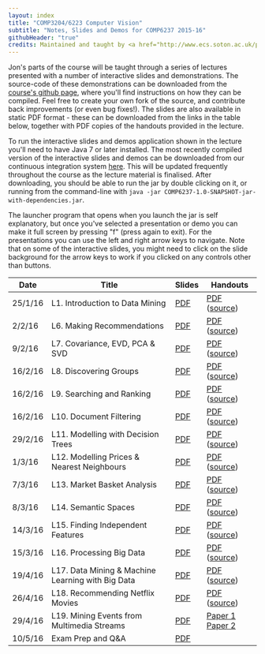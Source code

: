 ```yaml
---
layout: index
title: "COMP3204/6223 Computer Vision"
subtitle: "Notes, Slides and Demos for COMP6237 2015-16"
githubHeader: "true"
credits: Maintained and taught by <a href="http://www.ecs.soton.ac.uk/people/jsh2">Dr Jonathon Hare</a> (<a href="https://github.com/jonhare">jonhare</a>)
---
```



Jon's parts of the course will be taught through a series of lectures presented with a number of interactive slides and demonstrations. The source-code of these demonstrations can be downloaded from the [course's github page](http://github.com/jonhare/COMP6237), where you'll find instructions on how they can be compiled. Feel free to create your own fork of the source, and contribute back improvements (or even bug fixes!). The slides are also available in static PDF format - these can be downloaded from the links in the table below, together with PDF copies of the handouts provided in the lecture.

To run the interactive slides and demos application shown in the lecture you'll need to have Java 7 or later installed. The most recently compiled version of the interactive slides and demos can be downloaded from our continuous integration system [here](http://jenkins.ecs.soton.ac.uk/job/COMP6237/lastSuccessfulBuild/artifact/app/target/COMP6237-1.0-SNAPSHOT-jar-with-dependencies.jar). This will be updated frequently throughout the course as the lecture material is finalised. After downloading, you should be able to run the jar by double clicking on it, or running from the command-line with `java -jar COMP6237-1.0-SNAPSHOT-jar-with-dependencies.jar`.

The launcher program that opens when you launch the jar is self explanatory, but once you've selected a presentation or demo you can make it full screen by pressing "f" (press again to exit). For the presentations you can use the left and right arrow keys to navigate. Note that on some of the interactive slides, you might need to click on the slide background for the arrow keys to work if you clicked on any controls other than buttons.

Date     | Title        | Slides                             | Handouts
---------| ------------ | ---------------------------------- | ---------
25/1/16  | L1. Introduction to Data Mining | [PDF](./lectures/pdf/L1-Intro.pdf) | [PDF](https://github.com/jonhare/COMP6237/blob/master/notes/L1-Intro.pdf) ([source](http://github.com/jonhare/COMP6237/blob/master/notes/L1-Intro.md))
2/2/16  | L6. Making Recommendations | [PDF](./lectures/pdf/L6-Recommendation.pdf) | [PDF](https://github.com/jonhare/COMP6237/blob/master/notes/L6-Recommendation.pdf) ([source](http://github.com/jonhare/COMP6237/blob/master/notes/L6-Recommendation.md)) 
9/2/16  | L7. Covariance, EVD, PCA & SVD | [PDF](./lectures/pdf/L7-Covariance-PCA.pdf) | [PDF](https://github.com/jonhare/COMP6237/blob/master/notes/L7-Covariance-PCA.pdf) ([source](http://github.com/jonhare/COMP6237/blob/master/notes/L7-Covariance-PCA.md)) 
16/2/16  | L8. Discovering Groups | [PDF](./lectures/pdf/L8-Groups.pdf) | [PDF](https://github.com/jonhare/COMP6237/blob/master/notes/L8-Groups.pdf) ([source](http://github.com/jonhare/COMP6237/blob/master/notes/L8-Groups.md)) 
16/2/16  | L9. Searching and Ranking | [PDF](./lectures/pdf/L9-Search.pdf) | [PDF](https://github.com/jonhare/COMP6237/blob/master/notes/L9-Search.pdf) ([source](http://github.com/jonhare/COMP6237/blob/master/notes/L9-Search.md))
16/2/16  | L10. Document Filtering | [PDF](./lectures/pdf/L10-Filtering.pdf) | [PDF](https://github.com/jonhare/COMP6237/blob/master/notes/L10-Filtering.pdf) ([source](http://github.com/jonhare/COMP6237/blob/master/notes/L10-Filtering.md))
29/2/16  | L11. Modelling with Decision Trees | [PDF](./lectures/pdf/L11-DecisionTrees.pdf) | [PDF](https://github.com/jonhare/COMP6237/blob/master/notes/L11-DecisionTrees.pdf) ([source](http://github.com/jonhare/COMP6237/blob/master/notes/L11-DecisionTrees.md))
1/3/16  | L12. Modelling Prices & Nearest Neighbours | [PDF](./lectures/pdf/L12-KNN.pdf) | [PDF](https://github.com/jonhare/COMP6237/blob/master/notes/L12-KNN.pdf) ([source](http://github.com/jonhare/COMP6237/blob/master/notes/L12-KNN.md))
7/3/16  | L13. Market Basket Analysis | [PDF](./lectures/pdf/L13-MarketBasket.pdf) | [PDF](https://github.com/jonhare/COMP6237/blob/master/notes/L13-MarketBasket.pdf) ([source](http://github.com/jonhare/COMP6237/blob/master/notes/L13-MarketBasket.md))
8/3/16  | L14. Semantic Spaces | [PDF](./lectures/pdf/L14-SemanticSpaces.pdf) | [PDF](https://github.com/jonhare/COMP6237/blob/master/notes/L14-SemanticSpaces.pdf) ([source](http://github.com/jonhare/COMP6237/blob/master/notes/L14-SemanticSpaces.md))
14/3/16  | L15. Finding Independent Features | [PDF](./lectures/pdf/L15-TopicModelling.pdf) | [PDF](https://github.com/jonhare/COMP6237/blob/master/notes/L15-TopicModelling.pdf) ([source](http://github.com/jonhare/COMP6237/blob/master/notes/L15-TopicModelling.md))
15/3/16  | L16. Processing Big Data | [PDF](./lectures/pdf/L16-BigData.pdf) | [PDF](https://github.com/jonhare/COMP6237/blob/master/notes/L16-BigData.pdf) ([source](http://github.com/jonhare/COMP6237/blob/master/notes/L16-BigData.md))
19/4/16  | L17. Data Mining & Machine Learning with Big Data | [PDF](./lectures/pdf/L17-BigDataMining.pdf) | [PDF](https://github.com/jonhare/COMP6237/blob/master/notes/L17-BigDataMining.pdf) ([source](http://github.com/jonhare/COMP6237/blob/master/notes/L17-BigDataMining.md))
26/4/16  | L18. Recommending Netflix Movies | [PDF](./lectures/pdf/L18-Netflix.pdf) | [PDF](https://github.com/jonhare/COMP6237/blob/master/notes/L18-Netflix.pdf) ([source](http://github.com/jonhare/COMP6237/blob/master/notes/L18-Netflix.md))
29/4/16  | L19. Mining Events from Multimedia Streams | [PDF](./lectures/pdf/L19-SED.pdf) | [Paper 1](http://eprints.soton.ac.uk/352460/) [Paper 2](http://eprints.soton.ac.uk/380227/)
10/5/16  | Exam Prep and Q&A | [PDF](./lectures/pdf/ExamPrepQA.pdf) | 
